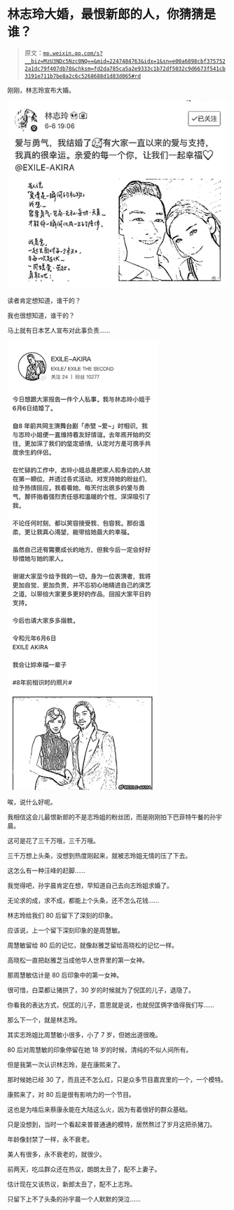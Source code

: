 # 林志玲大婚，最恨新郎的人，你猜猜是谁？

> 原文：[`mp.weixin.qq.com/s?__biz=MzU3NDc5Nzc0NQ==&mid=2247484763&idx=1&sn=e00a6898cbf3757522a1dc79f407db78&chksm=fd2da785ca5a2e9333c1b72df5032c9d6673f541cb3191e711b7be8a2c6c5268688d1d83d065#rd`](http://mp.weixin.qq.com/s?__biz=MzU3NDc5Nzc0NQ==&mid=2247484763&idx=1&sn=e00a6898cbf3757522a1dc79f407db78&chksm=fd2da785ca5a2e9333c1b72df5032c9d6673f541cb3191e711b7be8a2c6c5268688d1d83d065#rd)

刚刚，林志玲宣布大婚。

![](img/2cec950f341c15c7782417b740a0f1c1.png)

读者肯定想知道，谁干的？

我也很想知道，谁干的？

马上就有日本艺人宣布对此事负责......

![](img/3c322e43b20603f4d6a646c71d427cfd.png)

唉，说什么好呢。

我相信这会儿最恨新郎的不是志玲姐的粉丝团，而是刚刚拍下巴菲特午餐的孙宇晨。

这可是花了三千万哦，三千万哦。

三千万想上头条，没想到热度刚起来，就被志玲姐无情的压了下去。

这怎么有一种汪峰的赶脚......

我觉得吧，孙宇晨肯定在想，早知道自己去向志玲姐求婚了。

无论求的成，求不成，都能上个头条，还不怎么花钱......

林志玲给我们 80 后留下了深刻的印象。

应该说，上一个留下深刻印象的是周慧敏。

周慧敏留给 80 后的记忆，就像赵雅芝留给高晓松的记忆一样。

高晓松一直把赵雅芝当成他华人世界里的第一女神。

那周慧敏估计是 80 后印象中的第一女神。

很可惜，白菜都让猪拱了，30 岁的时候就为了倪匡的儿子，退隐了。

你看我的表达方式，倪匡的儿子，意思就是说，也就倪匡俩字值得我们写......

那么下一个，就是林志玲。

其实志玲姐比周慧敏小很多，小了 7 岁，但她出道很晚。

80 后对周慧敏的印象停留在她 18 岁的时候，清纯的不似人间所有。

但是我第一次认识林志玲，是在康熙来了。

那时候她已经 30 了，而且还不怎么红，只是众多节目嘉宾里的一个，一个模特。

康熙来了，对 80 后是很有影响力的一个节目。

这也是为啥后来蔡康永能在大陆这么火，因为有着很好的群众基础。

只是没想到，当时一个看起来普普通通的模特，居然熬过了岁月这把杀猪刀。

年龄像封禁了一样，永不衰老。

美人有很多，永不衰老的，就很少。

前两天，吃瓜群众还在热议，朗朗太丑了，配不上妻子。

估计现在又该热议，新郎太丑了，配不上志玲。

只留下上不了头条的孙宇晨一个人默默的哭泣......